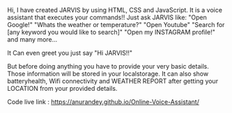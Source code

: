 Hi, I have created JARVIS by using HTML, CSS and JavaScript. It is a voice assistant that executes your commands!! 
Just ask JARVIS like:
"Open Google!"
"Whats the weather or temperature?"
"Open Youtube"
"Search for [any keyword you would like to search]"
"Open my INSTAGRAM profile!"
and many more...

It Can even greet you just say "Hi JARVIS!!"

But before doing anything you have to provide your very basic details. Those information will be stored in your localstorage. It can also show batteryhealth, Wifi connectivity and WEATHER REPORT after getting your LOCATION   from your provided details.

Code live link : https://anurandey.github.io/Online-Voice-Assistant/
